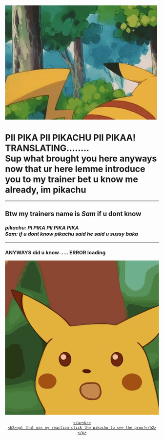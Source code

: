  <img src="/sup.gif"
            alt="hi">
<h1>PII PIKA PII PIKACHU PII PIKAA!
 <br>
 TRANSLATING........
 <br>Sup what brought you here anyways now that ur here lemme introduce you to my trainer bet u know me already, im pikachu</h1>
    <hr> <h2><b>Btw my trainers name is <i>Sam</i> if u dont know</b>
</h2>

<p>
<p align="center">
<h3><i>pikachu: PI PIKA PII PIKA PIKA <br>
    Sam: if u dont know pikachu said he said u sussy baka</i></h3>
</p>
<hr>
<P>
    <h3> ANYWAYS did u know ..... ERROR loading </h3> 
</p>
<div align="center">
    <a href="https://www.youtube.com/watch?v=dQw4w9WgXcQ" target="_blank">
        <img src="/pikachu.gif"
            alt="pikachu logo">
        
    </a><br>
    <h2>ngl that was my reaction click the pikachu to see the proof</h2>
    </p>
